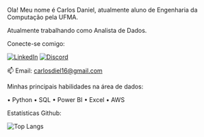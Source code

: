 Ola! Meu nome é Carlos Daniel, atualmente aluno de Engenharia da Computação pela UFMA.    

Atualmente trabalhando como Analista de Dados.

   Conecte-se comigo: 

   [![LinkedIn](https://img.shields.io/badge/LinkedIn-000?style=for-the-badge&logo=linkedin&logoColor=0E76A8)](https://www.linkedin.com/in/carlos-daniel-7961971b5/)    [![Discord](https://img.shields.io/badge/Discord-000?style=for-the-badge&logo=discord)](https://www.discord.com/in/Danielskj/)
   
 
📫 Email: carlosdiel16@gmail.com

Minhas principais habilidades na área de dados:


• Python
• SQL 
• Power BI 
• Excel 
• AWS

Estatísticas Github:

![Top Langs](https://github-readme-stats-git-masterrstaa-rickstaa.vercel.app/api/top-langs/?username=Danielskj&bg_color=000&border_color=30A3DC&title_color=E94D5F&text_color=FFF)                     

<!---
Danielskj/Danielskj is a ✨ special ✨ repository because its `README.md` (this file) appears on your GitHub profile.
You can click the Preview link to take a look at your changes.
--->
